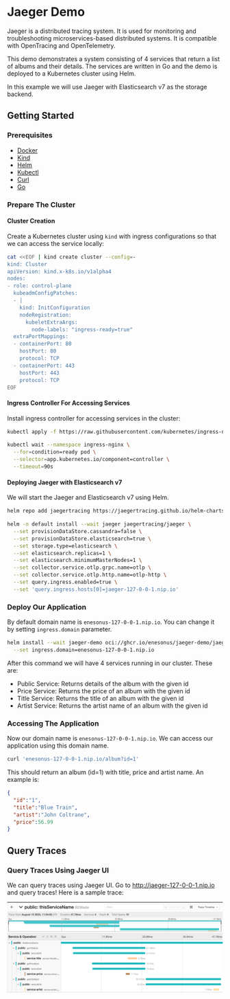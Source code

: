 # Jaeger Demo
Jaeger is a distributed tracing system. It is used for monitoring and troubleshooting microservices-based distributed systems. It is compatible with OpenTracing and OpenTelemetry.

This demo demonstrates a system consisting of 4 services that return a list of albums and their details. The services are written in Go and the demo is deployed to a Kubernetes cluster using Helm.

In this example we will use Jaeger with Elasticsearch v7 as the storage backend.

## Getting Started

### Prerequisites

- [Docker](https://docs.docker.com/get-docker/)
- [Kind](https://kind.sigs.k8s.io/docs/user/quick-start/)
- [Helm](https://helm.sh/docs/intro/install/)
- [Kubectl](https://kubernetes.io/docs/tasks/tools/install-kubectl/)
- [Curl](https://curl.se/download.html)
- [Go](https://golang.org/doc/install)

### Prepare The Cluster

#### Cluster Creation

Create a Kubernetes cluster using `kind` with ingress configurations so that we can
access the service locally:

```bash
cat <<EOF | kind create cluster --config=-
kind: Cluster
apiVersion: kind.x-k8s.io/v1alpha4
nodes:
- role: control-plane
  kubeadmConfigPatches:
  - |
    kind: InitConfiguration
    nodeRegistration:
      kubeletExtraArgs:
        node-labels: "ingress-ready=true"
  extraPortMappings:
  - containerPort: 80
    hostPort: 80
    protocol: TCP
  - containerPort: 443
    hostPort: 443
    protocol: TCP
EOF
```

#### Ingress Controller For Accessing Services

Install ingress controller for accessing services in the cluster:

```bash
kubectl apply -f https://raw.githubusercontent.com/kubernetes/ingress-nginx/main/deploy/static/provider/kind/deploy.yaml
```
```bash
kubectl wait --namespace ingress-nginx \
  --for=condition=ready pod \
  --selector=app.kubernetes.io/component=controller \
  --timeout=90s
```
#### Deploying Jaeger with Elasticsearch v7

We will start the Jaeger and Elasticsearch v7 using Helm.

```bash
helm repo add jaegertracing https://jaegertracing.github.io/helm-charts
```

```bash
helm -n default install --wait jaeger jaegertracing/jaeger \
  --set provisionDataStore.cassandra=false \
  --set provisionDataStore.elasticsearch=true \
  --set storage.type=elasticsearch \
  --set elasticsearch.replicas=1 \
  --set elasticsearch.minimumMasterNodes=1 \
  --set collector.service.otlp.grpc.name=otlp \
  --set collector.service.otlp.http.name=otlp-http \
  --set query.ingress.enabled=true \
  --set 'query.ingress.hosts[0]=jaeger-127-0-0-1.nip.io'
```

### Deploy Our Application

By default domain name is `enesonus-127-0-0-1.nip.io`. You can change it by setting `ingress.domain` parameter.
```bash
helm install --wait jaeger-demo oci://ghcr.io/enesonus/jaeger-demo/jaeger-demo --version 0.2.2 \
  --set ingress.domain=enesonus-127-0-0-1.nip.io
```
After this command we will have 4 services running in our cluster. These are:
* Public Service: Returns details of the album with the given id
* Price Service: Returns the price of an album with the given id
* Title Service: Returns the title of an album with the given id
* Artist Service: Returns the artist name of an album with the given id

### Accessing The Application

Now our domain name is `enesonus-127-0-0-1.nip.io`. We can access our application using this domain name.

```bash
curl 'enesonus-127-0-0-1.nip.io/album?id=1'
```
This should return an album (id=1) with title, price and artist name. An example is:

```json
{ 
  "id":"1", 
  "title":"Blue Train",
  "artist":"John Coltrane",
  "price":56.99
}
```
## Query Traces

### Query Traces Using Jaeger UI

We can query traces using Jaeger UI.
Go to http://jaeger-127-0-0-1.nip.io and query traces!
Here is a sample trace:

![img_1.png](pics/img_1.png)